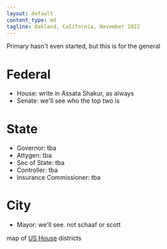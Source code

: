 ```yaml
---
layout: default
content_type: md
tagline: Oakland, California, November 2022
---
```


Primary hasn't even started, but this is for the general

# Federal
* House: write in Assata Shakur, as always
* Senate: we'll see who the top two is

# State
* Governor: tba
* Attygen: tba
* Sec of State: tba
* Controller: tba
* Insurance Commissioner: tba

# City
* Mayor: we'll see. not schaaf or scott

map of [US House](https://en.wikipedia.org/wiki/List_of_United_States_congressional_districts) districts
